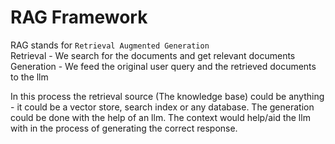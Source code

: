 # RAG Framework

RAG stands for `Retrieval Augmented Generation`  
Retrieval - We search for the documents and get relevant documents  
Generation - We feed the original user query and the retrieved documents to the llm  

In this process the retrieval source (The knowledge base) could be anything - it could be a vector store, search index or any database. The generation could be done with the help of an llm. The context would help/aid the llm with in the process of generating the correct response.